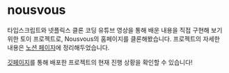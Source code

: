 # nousvous

타입스크립트와 넷플릭스 클론 코딩 유튜브 영상을 통해 배운 내용을 직접 구현해 보기 위한 토이 프로젝트로, Nousvous의 홈페이지를 클론해봤습니다. 
프로젝트의 자세한 내용은 [노션 페이지](https://bit.ly/3ebsItX)에 정리해두었습니다.

[깃페이지](https://bit.ly/3swkG3O)를 통해 배포한 프로젝트의 현재 진행 상황을 확인할 수 있습니다!
